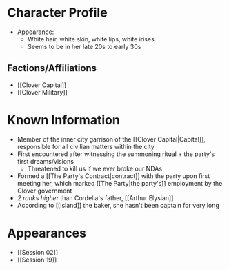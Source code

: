 # Character Profile
- Appearance:
	- White hair, white skin, white lips, white irises
	- Seems to be in her late 20s to early 30s

## Factions/Affiliations
- [[Clover Capital]]
- [[Clover Military]]

# Known Information
- Member of the inner city garrison of the [[Clover Capital|Capital]], responsible for all civilian matters within the city
- First encountered after witnessing the summoning ritual + the party's first dreams/visions
	- Threatened to kill us if we ever broke our NDAs
- Formed a [[The Party's Contract|contract]] with the party upon first meeting her, which marked [[The Party|the party's]] employment by the Clover government
- *2 ranks higher* than Cordelia's father, [[Arthur Elysian]]
- According to [[Island]] the baker, she hasn't been captain for very long

# Appearances
- [[Session 02]]
- [[Session 19]]